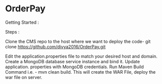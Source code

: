 # OrderPay
Getting Started :

Steps :

Clone the CMS repo to the host where we want to deploy the code-
git clone https://github.com/divya2016/OrderPay.git

Edit the application.properties file to match your desired host and domain.
Create a MongoDB database service instance and bind it.
Update application. properties with MongoDB credentials.
Run Maven Build Command i.e. - mvn clean build.
This will create the WAR File, deploy the war file on server.
